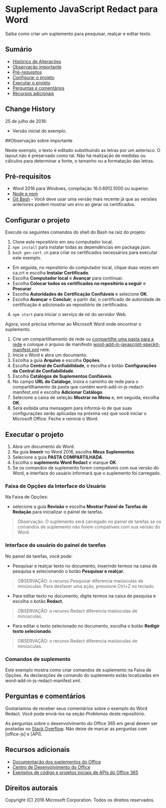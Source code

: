# Suplemento JavaScript Redact para Word

Saiba como criar um suplemento para pesquisar, realçar e editar texto.    

## Sumário
* [Histórico de Alterações](#change-history)
* [Observação importante](#important-note)
* [Pré-requisitos](#prerequisites)
* [Configurar o projeto](#configure-the-project)
* [Executar o projeto](#run-the-project)
* [Perguntas e comentários](#questions-and-comments)
* [Recursos adicionais](#additional-resources)

## Change History

25 de julho de 2016:
* Versão inicial do exemplo.

##Observação sobre importante

Neste exemplo, o texto é editado substituindo as letras por um asterisco.  O layout não é preservado como tal.  Não há realização de medidas ou cálculos para determinar a fonte, o tamanho ou a formatação das letras.

## Pré-requisitos

* Word 2016 para Windows, compilação 16.0.6912.1000 ou superior.
* [Node e npm](https://nodejs.org/en/)
* [Git Bash](https://git-scm.com/downloads) - Você deve usar uma versão mais recente já que as versões anteriores podem mostrar um erro ao gerar os certificados.

## Configurar o projeto

Execute os seguintes comandos do shell do Bash na raiz do projeto:

1. Clone este repositório em seu computador local.
2. ```npm install``` para instalar todas as dependências em package.json.
3. ```bash gen-cert.sh``` para criar os certificados necessários para executar este exemplo. 
* Em seguida, no repositório do computador local, clique duas vezes em ca.crt e escolha **Instalar Certificado**. 
* Escolha **Computador local** e **Avançar** para continuar. 
* Escolha **Colocar todos os certificados no repositório a seguir** e **Procurar**.  
* Escolha **Autoridades de Certificação Confiáveis** e selecione **OK**. 
* Escolha **Avançar** e **Concluir**; a partir daí, o certificado de autoridade de certificação é adicionado ao repositório de certificados.
4. ```npm start``` para iniciar o serviço de nó do servidor Web.

Agora, você precisa informar ao Microsoft Word onde encontrar o suplemento.

1. Crie um compartilhamento de rede ou [compartilhe uma pasta para a rede](https://technet.microsoft.com/pt-br/library/cc770880.aspx) e coloque o arquivo de manifesto [word-add-in-javascript-speckit-manifest.xml](word-add-in-javascript-speckit-manifest.xml) nele.
3. Inicie o Word e abra um documento.
4. Escolha a guia **Arquivo** e escolha **Opções**.
5. Escolha **Central de Confiabilidade**, e escolha o botão **Configurações da Central de Confiabilidade**.
6. Escolha **Catálogos de Suplementos Confiáveis**.
7. No campo **URL do Catálogo**, insira o caminho de rede para o compartilhamento da pasta que contém word-add-in-js-redact-manifest.xml e escolha **Adicionar Catálogo**.
8. Selecione a caixa de seleção **Mostrar no Menu** e, em seguida, escolha **OK**.
9. Será exibida uma mensagem para informá-lo de que suas configurações serão aplicadas na próxima vez que você iniciar o Microsoft Office. Feche e reinicie o Word.

## Executar o projeto

1. Abra um documento do Word.
2. Na guia **Inserir** no Word 2016, escolha **Meus Suplementos**.
3. Selecione a guia **PASTA COMPARTILHADA**.
4. Escolha o **suplemento Word Redact** e marque **OK**.
5. Se os comandos de suplemento forem compatíveis com sua versão do Word, a interface do usuário informará que o suplemento foi carregado.

### Faixa de Opções da Interface do Usuário

Na Faixa de Opções:
* selecione a guia **Revisão** e escolha **Mostrar Painel de Tarefas de Redação** para inicializar o painel de tarefas.

 > Observação: O suplemento será carregado no painel de tarefas se os comandos de suplemento não forem compatíveis com sua versão do Word.

### Interface do usuário do painel de tarefas

No painel de tarefas, você pode:
* Pesquisar e realçar texto no documento, inserindo termos na caixa de pesquisa e selecionando o botão **Pesquisar e realçar**.
  
> OBSERVAÇÃO:  o recurso Pesquisar diferencia maiúsculas de minúsculas.  Para desfazer uma ação, pressione Ctrl+Z no teclado.

* Para editar texto no documento, digite termos na caixa de pesquisa e escolha o botão **Redact**.
  
> OBSERVAÇÃO:  o recurso Redact diferencia maiúsculas de minúsculas.   

* Para editar o texto selecionado no documento, escolha o botão **Redigir texto selecionado**.
  
> OBSERVAÇÃO:  o recurso Redact diferencia maiúsculas de minúsculas.       
  
### Comandos de suplemento

Este exemplo mostra como criar comandos de suplemento na Faixa de Opções. As declarações de comando do suplemento estão localizadas em word-add-in-js-redact-manifest.xml. 

## Perguntas e comentários

Gostaríamos de receber seus comentários sobre o exemplo do Word Redact. Você pode enviá-los na seção *Problemas* deste repositório.

As perguntas sobre o desenvolvimento do Office 365 em geral devem ser postadas no [Stack Overflow](http://stackoverflow.com/questions/tagged/office-js+API). Não deixe de marcar as perguntas com [office-js] e [API].

## Recursos adicionais

* [Documentação dos suplementos do Office](https://msdn.microsoft.com/pt-br/library/office/jj220060.aspx)
* [Centro de Desenvolvimento do Office](http://dev.office.com/)
* [Exemplos de código e projetos iniciais de APIs do Office 365](http://msdn.microsoft.com/en-us/office/office365/howto/starter-projects-and-code-samples)

## Direitos autorais
Copyright (C) 2016 Microsoft Corporation. Todos os direitos reservados.


